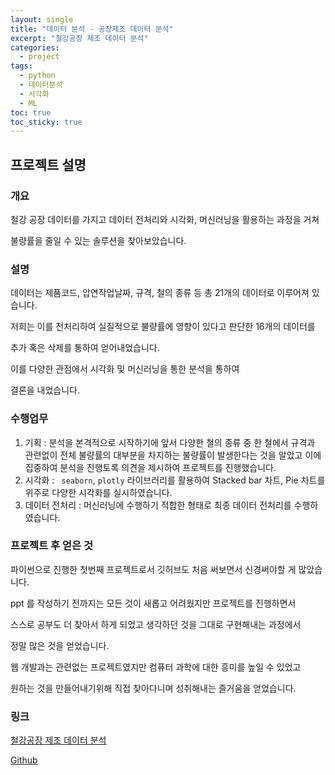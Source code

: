```yaml
---
layout: single
title: "데이터 분석 - 공장제조 데이터 분석"
excerpt: "철강공장 제조 데이터 분석"
categories:
  - project
tags:
  - python
  - 데이터분석
  - 시각화
  - ML
toc: true
toc_sticky: true
---
```


## 프로젝트 설명

### 개요

철강 공장 데이터를 가지고 데이터 전처리와 시각화, 머신러닝을 활용하는 과정을 거쳐

불량률을 줄일 수 있는 솔루션을 찾아보았습니다.

### 설명

데이터는 제품코드, 압연작업날짜, 규격, 철의 종류 등 총 21개의 데이터로 이루어져 있습니다.

저희는 이를 전처리하여 실질적으로 불량률에 영향이 있다고 판단한 16개의 데이터를

추가 혹은 삭제를 통하여 얻어내었습니다.

이를 다양한 관점에서 시각화 및 머신러닝을 통한 분석을 통하여

결론을 내었습니다.

### 수행업무

1. 기획 :
   분석을 본격적으로 시작하기에 앞서 다양한 철의 종류 중 한 철에서 규격과 관련없이 전체 불량률의 대부분을 차지하는 불량률이 발생한다는 것을 알았고 이에 집중하여 분석을 진행토록 의견을 제시하여 프로젝트를 진행했습니다.
2. 시각화 :
   ` seaborn`, `plotly` 라이브러리를 활용하여 Stacked bar 차트, Pie 차트를 위주로 다양한 시각화를 실시하였습니다.
3. 데이터 전처리 :
   머신러닝에 수행하기 적합한 형태로 최종 데이터 전처리를 수행하였습니다.

### 프로젝트 후 얻은 것

파이썬으로 진행한 첫번째 프로젝트로서 깃허브도 처음 써보면서 신경써야할 게 많았습니다.

ppt 를 작성하기 전까지는 모든 것이 새롭고 어려웠지만 프로젝트를 진행하면서

스스로 공부도 더 찾아서 하게 되었고 생각하던 것을 그대로 구현해내는 과정에서

정말 많은 것을 얻었습니다.

웹 개발과는 관련없는 프로젝트였지만 컴퓨터 과학에 대한 흥미를 높일 수 있었고

원하는 것을 만들어내기위해 직접 찾아다니며 성취해내는 즐거움을 얻었습니다.

### 링크

[철강공장 제조 데이터 분석](https://nbviewer.org/github/Liamns/liamns.github.io/blob/main/pdf/steel_project.pdf)

[Github](https://github.com/Liamns/steel_project)

